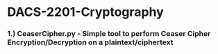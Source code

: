 # DACS-2201-Cryptography

###  1.) CeaserCipher.py - Simple tool to perform Ceaser Cipher Encryption/Decryption on a plaintext/ciphertext
